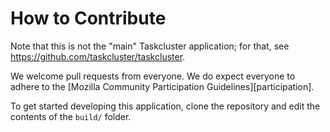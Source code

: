 # How to Contribute

Note that this is not the "main" Taskcluster application; for that, see https://github.com/taskcluster/taskcluster.

We welcome pull requests from everyone. We do expect everyone to adhere to the [Mozilla Community Participation Guidelines][participation].

To get started developing this application, clone the repository and edit the contents of the `build/` folder.